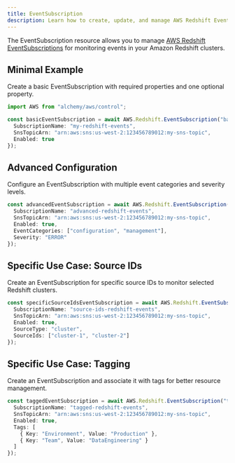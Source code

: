 ```yaml
---
title: EventSubscription
description: Learn how to create, update, and manage AWS Redshift EventSubscriptions using Alchemy Cloud Control.
---
```



The EventSubscription resource allows you to manage [AWS Redshift EventSubscriptions](https://docs.aws.amazon.com/redshift/latest/userguide/) for monitoring events in your Amazon Redshift clusters.

## Minimal Example

Create a basic EventSubscription with required properties and one optional property.

```ts
import AWS from "alchemy/aws/control";

const basicEventSubscription = await AWS.Redshift.EventSubscription("basicEventSubscription", {
  SubscriptionName: "my-redshift-events",
  SnsTopicArn: "arn:aws:sns:us-west-2:123456789012:my-sns-topic",
  Enabled: true
});
```

## Advanced Configuration

Configure an EventSubscription with multiple event categories and severity levels.

```ts
const advancedEventSubscription = await AWS.Redshift.EventSubscription("advancedEventSubscription", {
  SubscriptionName: "advanced-redshift-events",
  SnsTopicArn: "arn:aws:sns:us-west-2:123456789012:my-sns-topic",
  Enabled: true,
  EventCategories: ["configuration", "management"],
  Severity: "ERROR"
});
```

## Specific Use Case: Source IDs

Create an EventSubscription for specific source IDs to monitor selected Redshift clusters.

```ts
const specificSourceIdsEventSubscription = await AWS.Redshift.EventSubscription("specificSourceIdsEventSubscription", {
  SubscriptionName: "source-ids-redshift-events",
  SnsTopicArn: "arn:aws:sns:us-west-2:123456789012:my-sns-topic",
  Enabled: true,
  SourceType: "cluster",
  SourceIds: ["cluster-1", "cluster-2"]
});
```

## Specific Use Case: Tagging

Create an EventSubscription and associate it with tags for better resource management.

```ts
const taggedEventSubscription = await AWS.Redshift.EventSubscription("taggedEventSubscription", {
  SubscriptionName: "tagged-redshift-events",
  SnsTopicArn: "arn:aws:sns:us-west-2:123456789012:my-sns-topic",
  Enabled: true,
  Tags: [
    { Key: "Environment", Value: "Production" },
    { Key: "Team", Value: "DataEngineering" }
  ]
});
```
